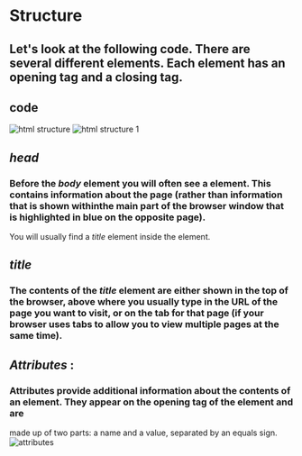 # Structure
## Let's look at the following code. There are several different elements. Each element has an opening tag and a closing tag.
## code
![html structure](https://user-images.githubusercontent.com/70091044/92247895-8a5a3f80-eed0-11ea-85b1-34caed9c2dd9.PNG)
![html structure 1](https://user-images.githubusercontent.com/70091044/92262350-a6b3a780-eee3-11ea-8ac8-61889679e71f.PNG)


## *head*
### Before the *body* element you will often see a <head> element. This contains information about the page (rather than information that is shown withinthe main part of the browser window that is highlighted in blue on the opposite page).
You will usually find a *title* element inside the <head> element.
## *title*
### The contents of the *title* element are either shown in the top of the browser, above where you usually type in the URL of the page you want to visit, or on the tab for that page (if your browser uses tabs to allow you to view multiple pages at the same time).
  
  
## _Attributes_ :
### Attributes provide additional information about the contents of an element. They appear on the opening tag of the element and are
made up of two parts: a name and a value, separated by an equals sign.
![attributes](https://user-images.githubusercontent.com/70091044/92261830-d1e9c700-eee2-11ea-867b-932b137a05eb.PNG)
